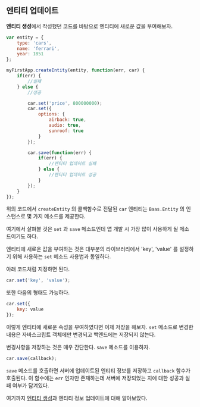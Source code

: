 ## 엔티티 업데이트

**엔티티 생성**에서 작성했던 코드를 바탕으로 엔티티에 새로운 값을 부여해보자.

``` js
var entity = {
	type: 'cars',
	name: 'ferrari',
	year: 1851
};

myFirstApp.createEntity(entity, function(err, car) {
	if(err) {
		//실패
	} else {
		//성공

		car.set('price', 800000000);
		car.set({
			options: {
				airback: true,
				audio: true,
				sunroof: true
			}
		});

		car.save(function(err) {
			if(err) {
				//엔티티 업데이트 실패
			} else {
				//엔티티 업데이트 성공
			}
		});
	}	
});
```

위의 코드에서 `createEntity` 의 콜백함수로 전달된 `car` 엔티티는 `Baas.Entity` 의 인스턴스로 몇 가지 메소드를 제공한다.

여기에서 살펴볼 것은 `set` 과 `save` 메소드인데 앱 개발 시 가장 많이 사용하게 될 메소드이기도 하다.

엔티티에 새로운 값을 부여하는 것은 대부분의 라이브러리에서 'key', 'value' 를 설정하기 위해 사용하는 `set` 메소드 사용법과 동일하다.

아래 코드처럼 지정하면 된다.

``` js
car.set('key', 'value');
```

또한 다음의 형태도 가능하다.

``` js
car.set({
	key: value
});
```

이렇게 엔티티에 새로운 속성을 부여하였다면 이제 저장을 해보자.  `set` 메소드로 변경한 내용은 자바스크립트 객체에만 변경되고 백엔드에는 저장되지 않는다.

변경사항을 저장하는 것은 매우 간단한다. `save` 메소드를 이용하자.

``` js
car.save(callback);
```

`save` 메소드를 호출하면 서버에 업데이트된 엔티티 정보를 저장하고 `callback` 함수가 호출된다. 이 함수에는 `err` 인자만 존재하는데 서버에 저장되었는 지에 대한 성공과 실패 여부가 담겨있다.

여기까지 [엔티티 생성]()과 엔티티 정보 업데이트에 대해 알아보았다.